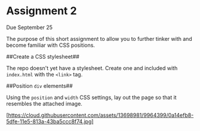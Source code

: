 # Assignment 2

Due September 25

The purpose of this short assignment to allow you to further tinker with and become familiar with CSS positions.

##Create a CSS stylesheet##

The repo doesn't yet have a stylesheet. Create one and included with `index.html` with the `<link>` tag.

##Position `div` elements##

Using the `position` and `width` CSS settings, lay out the page so that it resembles the attached image.

[https://cloud.githubusercontent.com/assets/13698981/9964399/0a14efb8-5dfe-11e5-813a-43ba5ccc8f74.jpg]
